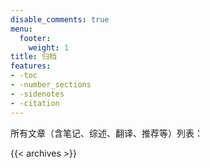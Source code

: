 ```yaml
---
disable_comments: true
menu:
  footer:
    weight: 1
title: 归档
features:
- -toc
- -number_sections
- -sidenotes
- -citation
---
```


所有文章（含笔记、综述、翻译、推荐等）列表：

{{< archives >}}
